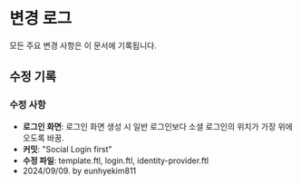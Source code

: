 # 변경 로그

모든 주요 변경 사항은 이 문서에 기록됩니다.

## 수정 기록

### 수정 사항
- **로그인 화면**: 로그인 화면 생성 시 일반 로그인보다 소셜 로그인의 위치가 가장 위에 오도록 바꿈.
- **커밋**: "Social Login first"
- **수정 파일**: template.ftl, login.ftl, identity-provider.ftl
-  2024/09/09. by eunhyekim811


